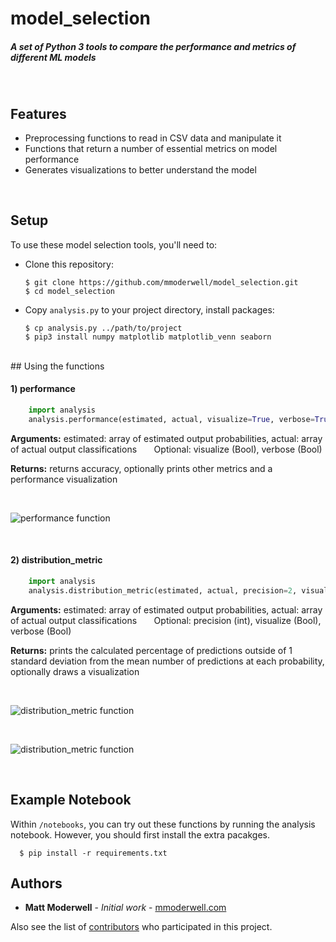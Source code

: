 # model_selection
##### A set of Python 3 tools to compare the performance and metrics of different ML models
<br/>

## Features
* Preprocessing functions to read in CSV data and manipulate it
* Functions that return a number of essential metrics on model performance
* Generates visualizations to better understand the model

<br/>

## Setup

To use these model selection tools, you'll need to:

* Clone this repository:

      $ git clone https://github.com/mmoderwell/model_selection.git
      $ cd model_selection
      
* Copy `analysis.py` to your project directory, install packages:

      $ cp analysis.py ../path/to/project
      $ pip3 install numpy matplotlib matplotlib_venn seaborn

<br/>
## Using the functions

#### 1) performance

```python
    import analysis
    analysis.performance(estimated, actual, visualize=True, verbose=True):
```

**Arguments:** estimated: array of estimated output probabilities, actual: array of actual output classifications
&nbsp;&nbsp;&nbsp;&nbsp;&nbsp;&nbsp;Optional: visualize (Bool), verbose (Bool)

**Returns:** returns accuracy, optionally prints other metrics and a performance visualization


<br/>

![performance function](https://github.com/nousot/model_selection/blob/master/img/performance.png "")

<br/>


#### 2) distribution_metric

```python
    import analysis
    analysis.distribution_metric(estimated, actual, precision=2, visualize=True, verbose=True):
```

**Arguments:** estimated: array of estimated output probabilities, actual: array of actual output classifications
&nbsp;&nbsp;&nbsp;&nbsp;&nbsp;&nbsp;Optional: precision (int), visualize (Bool), verbose (Bool)

**Returns:** prints the calculated percentage of predictions outside of 1 standard deviation from the mean number of predictions at each probability, optionally draws a visualization


<br/>

![distribution_metric function](https://github.com/mmoderwell/model_selection/blob/master/img/distribution.png "")

<br/>

![distribution_metric function](https://github.com/mmoderwell/model_selection/blob/master/img/distribution2.png "")

<br/>


## Example Notebook
Within `/notebooks`, you can try out these functions by running the analysis notebook.
However, you should first install the extra pacakges.

      $ pip install -r requirements.txt

## Authors
* **Matt Moderwell** - *Initial work* - [mmoderwell.com](https://mmoderwell.com)

Also see the list of [contributors](https://github.com/mmoderwell/api_monitoring/contributors) who participated in this project.
